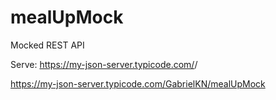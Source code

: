 # mealUpMock
Mocked REST API

Serve:  https://my-json-server.typicode.com/<your-username>/<your-repo> 

 https://my-json-server.typicode.com/GabrielKN/mealUpMock
